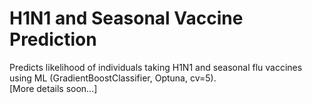 # H1N1 and Seasonal Vaccine Prediction

Predicts likelihood of individuals taking H1N1 and seasonal flu vaccines using ML (GradientBoostClassifier, Optuna, cv=5).  
[More details soon...]
